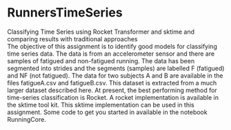 # RunnersTimeSeries
Classifying Time Series using Rocket Transformer and sktime and comparing results with traditional approaches<br>
The objective of this assignment is to identify good models for classifying time series data.
The data is from an accelerometer sensor and there are samples of fatigued and non-fatigued running. The data has been segmented into strides and the segments (samples) are labelled F (fatigued) and NF (not fatigued). The data for two subjects A and B are available in the files fatigueA.csv and fatigueB.csv. This dataset is extracted from a much larger dataset described here.
At present, the best performing method for time-series classification is Rocket. A rocket implementation is available in the sktime tool kit. This sktime implementation can be used in this assignment.
Some code to get you started in available in the notebook RunningCore.
